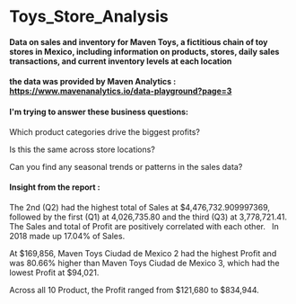 # Toys_Store_Analysis 

#### Data on sales and inventory for Maven Toys, a fictitious chain of toy stores in Mexico, including information on products, stores, daily sales transactions, and current inventory levels at each location 
#### the data was provided by Maven Analytics : https://www.mavenanalytics.io/data-playground?page=3
#### I'm trying to answer these business questions: 

Which product categories drive the biggest profits? 

Is this the same across store locations?

Can you find any seasonal trends or patterns in the sales data?


#### Insight from the report :


﻿The 2nd (Q2) had the highest total of Sales at $4,476,732.909997369, followed by the first (Q1) at 4,026,735.80 and the third (Q3) at 3,778,721.41.﻿﻿
﻿﻿
﻿﻿ The Sales and total of Profit are positively correlated with each other.﻿﻿
﻿﻿
﻿﻿ In 2018 made up 17.04% of Sales.﻿﻿
   
﻿﻿At $169,856, Maven Toys Ciudad de Mexico 2 had the highest Profit and was 80.66% higher than Maven Toys Ciudad de Mexico 3, which had the lowest Profit at $94,021.﻿﻿
  
﻿﻿Across all 10 Product, the Profit ranged from $121,680 to $834,944.﻿﻿
